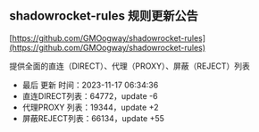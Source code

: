 ## shadowrocket-rules 规则更新公告

[https://github.com/GMOogway/shadowrocket-rules](https://github.com/GMOogway/shadowrocket-rules)

提供全面的直连（DIRECT）、代理（PROXY）、屏蔽（REJECT）列表
- 最后 更新 时间：2023-11-17 06:34:36
- 直连DIRECT列表：64772，update -6
- 代理PROXY 列表：19344，update +2
- 屏蔽REJECT列表：66134，update +55